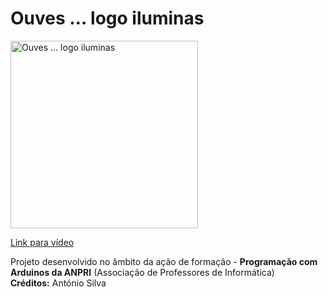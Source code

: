 # Ouves … logo iluminas

<a href="https://youtu.be/YWK1yKBsDus">
<img width="300" src="https://img.youtube.com/vi/YWK1yKBsDus/0.jpg" alt="Ouves … logo iluminas"/>
  <p>Link para vídeo</p>
</a>
<p>
  Projeto desenvolvido no âmbito da ação de formação - <b>Programação com Arduinos da ANPRI</b> (Associação de Professores de Informática)<br>
  <b>Créditos:</b> António Silva 
</p>
